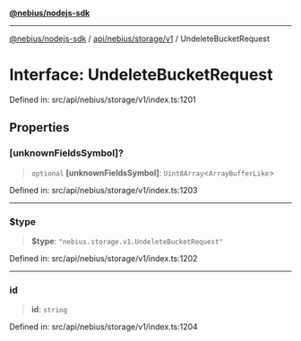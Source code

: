 [**@nebius/nodejs-sdk**](../../../../../README.md)

***

[@nebius/nodejs-sdk](../../../../../README.md) / [api/nebius/storage/v1](../README.md) / UndeleteBucketRequest

# Interface: UndeleteBucketRequest

Defined in: src/api/nebius/storage/v1/index.ts:1201

## Properties

### \[unknownFieldsSymbol\]?

> `optional` **\[unknownFieldsSymbol\]**: `Uint8Array`\<`ArrayBufferLike`\>

Defined in: src/api/nebius/storage/v1/index.ts:1203

***

### $type

> **$type**: `"nebius.storage.v1.UndeleteBucketRequest"`

Defined in: src/api/nebius/storage/v1/index.ts:1202

***

### id

> **id**: `string`

Defined in: src/api/nebius/storage/v1/index.ts:1204

